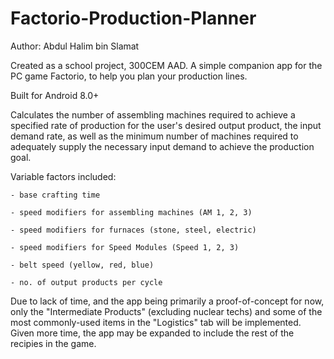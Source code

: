 # Factorio-Production-Planner
Author: Abdul Halim bin Slamat

Created as a school project, 300CEM AAD. A simple companion app for the PC game Factorio, to help you plan your production lines. 

Built for Android 8.0+

Calculates the number of assembling machines required to achieve a specified rate of production for the user's desired output product, the input demand rate, as well as the minimum number of machines required to adequately supply the necessary input demand to achieve the production goal.

Variable factors included:

	- base crafting time
	
	- speed modifiers for assembling machines (AM 1, 2, 3)
	
	- speed modifiers for furnaces (stone, steel, electric)
	
	- speed modifiers for Speed Modules (Speed 1, 2, 3)
	
	- belt speed (yellow, red, blue)
	
	- no. of output products per cycle

Due to lack of time, and the app being primarily a proof-of-concept for now, only the "Intermediate Products" (excluding nuclear techs) and some of the most commonly-used items in the "Logistics" tab will be implemented. Given more time, the app may be expanded to include the rest of the recipies in the game.
